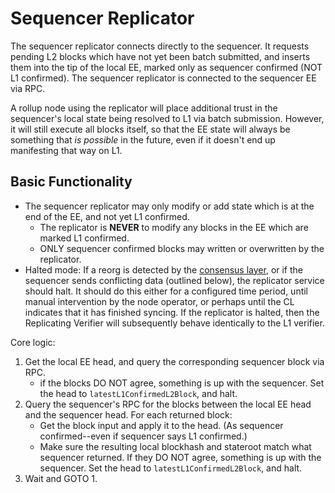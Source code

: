 # Sequencer Replicator

The sequencer replicator connects directly to the sequencer. It requests pending L2 blocks which have not yet been batch submitted, and inserts them into the tip of the local EE, marked only as sequencer confirmed (NOT L1 confirmed). The sequencer replicator is connected to the sequencer EE via RPC.

A rollup node using the replicator will place additional trust in the sequencer's local state being resolved to L1 via batch submission. However, it will still execute all blocks itself, so that the EE state will always be something that *is possible* in the future, even if it doesn't end up manifesting that way on L1.

## Basic Functionality

- The sequencer replicator may only modify or add state which is at the end of the EE, and not yet L1 confirmed.
    - The replicator is **NEVER** to modify any blocks in the EE which are marked L1 confirmed.
    - ONLY sequencer confirmed blocks may written or overwritten by the replicator.
- Halted mode: If a reorg is detected by the [consensus layer][consensus-layer], or if the sequencer sends conflicting data (outlined below), the replicator service should halt. It should do this either for a configured time period, until manual intervention by the node operator, or perhaps until the CL indicates that it has finished syncing. If the replicator is halted, then the Replicating Verifier will subsequently behave identically to the L1 verifier.

Core logic:

1. Get the local EE head, and query the corresponding sequencer block via RPC.
    - if the blocks DO NOT agree, something is up with the sequencer. Set the head to `latestL1ConfirmedL2Block`, and halt.
2. Query the sequencer's RPC for the blocks between the local EE head and the sequencer head. For each returned block:
    - Get the block input and apply it to the head. (As sequencer confirmed--even if sequencer says L1 confirmed.)
    - Make sure the resulting local blockhash and stateroot match what sequencer returned. If they DO NOT agree, something is up with the sequencer. Set the head to `latestL1ConfirmedL2Block`, and halt.
3. Wait and GOTO 1.

[consensus-layer]: ./consensus_layer.md